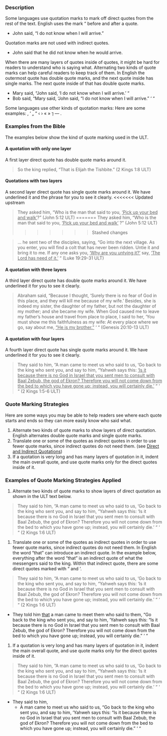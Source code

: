 

### Description

Some languages use quotation marks to mark off direct quotes from the rest of the text. English uses the mark “ before and after a quote.

* John said, “I do not know when I will arrive.”

Quotation marks are not used with indirect quotes.

* John said that he did not know when he would arrive.

When there are many layers of quotes inside of quotes, it might be hard for readers to understand who is saying what. Alternating two kinds of quote marks can help careful readers to keep track of them.  In English the outermost quote has double quote marks, and the next quote inside has single marks. The next quote inside of that has double quote marks.

* Mary said, “John said, ‘I do not know when I will arrive.’ “
* Bob said, “Mary said, ‘John said, “I do not know when I will arrive.” ‘ “

Some languages use other kinds of quotation marks: Here are some examples: ‚ ‘ „ “ ‹ › « » ⁊ — .

### Examples from the Bible

The examples below show the kind of quote marking used in the ULT.

#### A quotation with only one layer

A first layer direct quote has double quote marks around it.
> So the king replied, “That is Elijah the Tishbite.” (2 Kings 1:8 ULT)

#### Quotations with two layers

A second layer direct quote has single quote marks around it. We have underlined it and the phrase for you to see it clearly.
<<<<<<< Updated upstream
> They asked him, “Who is the man that said to you, <u>‘Pick up your bed and walk’</u>?” (John 5:12 ULT)
=======
> They asked him, “Who is the man that said to you, <u>‘Pick up your bed and walk’</u> ?” (John 5:12 ULT)
>>>>>>> Stashed changes


> … he sent two of the disciples, saying, “Go into the next village. As you enter, you will find a colt that has never been ridden. Untie it and bring it to me. If any one asks you, <u>‘Why are you untying it?’</u> say, <u>‘The Lord has need of it.’</u> “  (Luke 19:29-31 ULT)

#### A quotation with three layers

A third layer direct quote has double quote marks around it. We have underlined it for you to see it clearly.
> Abraham said, “Because I thought, ‘Surely there is no fear of God in this place, and they will kill me because of my wife.’ Besides, she is indeed my sister, the daughter of my father, but not the daughter of my mother; and she became my wife. When God caused me to leave my father’s house and travel from place to place, I said to her, ‘You must show me this faithfulness as my wife: At every place where we go, say about me, <u>“He is my brother.”</u> ‘ “  (Genesis 20:10-13 ULT)

#### A quotation with four layers

A fourth layer direct quote has single quote marks around it. We have underlined it for you to see it clearly.
> They said to him, “A man came to meet us who said to us, ‘Go back to the king who sent you, and say to him, “Yahweh says this: <u>‘Is it because there is no God in Israel that you sent men to consult with Baal Zebub, the god of Ekron? Therefore you will not come down from the bed to which you have gone up; instead, you will certainly die.’</u> “ ‘ “  (2 Kings 1:5-6 ULT)

### Quote Marking Strategies

Here are some ways you may be able to help readers see where each quote starts and ends so they can more easily know who said what.

1. Alternate two kinds of quote marks to show layers of direct quotation. English alternates double quote marks and single quote marks.
1. Translate one or some of the quotes as indirect quotes in order to use fewer quote marks, since indirect quotes do not need them. (see [Direct and Indirect Quotations](../figs-quotations/01.md))
1. If a quotation is very long and has many layers of quotation in it, indent the main overall  quote, and use quote marks only for the direct quotes inside of it.

### Examples of Quote Marking Strategies Applied

1. Alternate two kinds of quote marks to show layers of direct quotation as shown in the ULT text below.

> They said to him, “A man came to meet us who said to us, ‘Go back to the king who sent you, and say to him, “Yahweh says this: ‘Is it because there is no God in Israel that you sent men to consult with Baal Zebub, the god of Ekron? Therefore you will not come down from the bed to which you have gone up; instead, you will certainly die.’ “ ‘ “ (2 Kings 1:6 ULT)

1. Translate one or some of the quotes as indirect quotes in order to use fewer quote marks, since indirect quotes do not need them. In English the word “that” can introduce an indirect quote. In the example below, everything after the word “that” is an indirect quote of what the messengers said to the king. Within that indirect quote, there are some direct quotes marked with “ and ‘.

> They said to him, “A man came to meet us who said to us, ‘Go back to the king who sent you, and say to him, “Yahweh says this: ‘Is it because there is no God in Israel that you sent men to consult with Baal Zebub, the god of Ekron? Therefore you will not come down from the bed to which you have gone up; instead, you will certainly die.’ “ ‘ “ (2 Kings 1:6 ULT)

* They told him <u>that</u> a man came to meet them  who said to them, “Go back to the king who sent you, and say to him, ‘Yahweh says this: “Is it because there is no God in Israel that you sent men to consult with Baal Zebub, the god of Ekron? Therefore you will not come down from the bed to which you have gone up; instead, you will certainly die.” ‘ “

1. If a quotation is very long and has many layers of quotation in it, indent the main overall quote, and use quote marks only for the direct quotes inside of it.

> They said to him, “A man came to meet us who said to us, ‘Go back to the king who sent you, and say to him, “Yahweh says this: ‘Is it because there is no God in Israel that you sent men to consult with Baal Zebub, the god of Ekron? Therefore you will not come down from the bed to which you have gone up; instead, you will certainly die.’ “ ‘ “ (2 Kings 1:6 ULT)

* They said to him,
    * A man came to meet us who said to us, “Go back to the king who sent you, and say to him, ‘Yahweh says this: “Is it because there is no God in Israel that you sent men to consult with Baal Zebub, the god of Ekron? Therefore you will not come down from the bed to which you have gone up; instead, you will certainly die.” ‘ “

